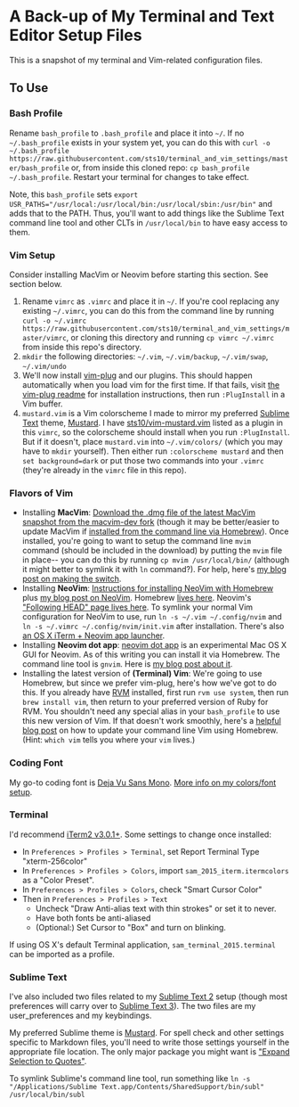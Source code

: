 # A Back-up of My Terminal and Text Editor Setup Files

This is a snapshot of my terminal and Vim-related configuration files. 

## To Use

### Bash Profile
Rename `bash_profile` to `.bash_profile` and place it into `~/`. If no `~/.bash_profile` exists in your system yet, you can do this with `curl -o ~/.bash_profile https://raw.githubusercontent.com/sts10/terminal_and_vim_settings/master/bash_profile` or, from inside this cloned repo: `cp bash_profile ~/.bash_profile`. Restart your terminal for changes to take effect.

Note, this `bash_profile` sets `export USR_PATHS="/usr/local:/usr/local/bin:/usr/local/sbin:/usr/bin"` and adds that to the PATH. Thus, you'll want to add things like the Sublime Text command line tool and other CLTs in `/usr/local/bin` to have easy access to them. 

### Vim Setup
Consider installing MacVim or Neovim before starting this section. See section below.

1. Rename `vimrc` as `.vimrc` and place it in `~/`. If you're cool replacing any existing `~/.vimrc`, you can do this from the command line by running `curl -o ~/.vimrc https://raw.githubusercontent.com/sts10/terminal_and_vim_settings/master/vimrc`, or cloning this directory and running `cp vimrc ~/.vimrc` from inside this repo's directory.
2. `mkdir` the following directories: `~/.vim`, `~/.vim/backup`, `~/.vim/swap`, `~/.vim/undo`
3. We'll now install [vim-plug](https://github.com/junegunn/vim-plug) and our plugins. This should happen automatically when you load vim for the first time. If that fails, visit [the vim-plug readme](https://github.com/junegunn/vim-plug) for installation instructions, then run `:PlugInstall` in a Vim buffer. 
4. `mustard.vim` is a Vim colorscheme I made to mirror my preferred [Sublime Text](http://www.sublimetext.com/) theme, [Mustard](http://colorsublime.com/theme/Mustard). I have [sts10/vim-mustard.vim](https://github.com/sts10/vim-mustard) listed as a plugin in this `vimrc`, so the colorscheme should install when you run `:PlugInstall`. But if it doesn't, place `mustard.vim` into `~/.vim/colors/` (which you may have to `mkdir` yourself). Then either run `:colorscheme mustard` and then `set background=dark` or put those two commands into your `.vimrc` (they're already in the `vimrc` file in this repo).

### Flavors of Vim
- Installing **MacVim**: [Download the .dmg file of the latest MacVim snapshot from the macvim-dev fork](https://github.com/macvim-dev/macvim/releases/) (though it may be better/easier to update MacVim if [installed from the command line via Homebrew](http://apple.stackexchange.com/questions/59375/how-do-i-install-macvim)). Once installed, you're going to want to setup the command line `mvim` command (should be included in the download) by putting the `mvim` file in place-- you can do this by running `cp mvim /usr/local/bin/` (although it might better to symlink it with `ln` command?). For help, here's [my blog post on making the switch](http://sts10.github.io/blog/2015/08/07/from-terminal-vim-to-mac-vim/).
- Installing **NeoVim**: [Instructions for installing NeoVim with Homebrew](https://github.com/neovim/homebrew-neovim/blob/master/README.md) plus [my blog post on NeoVim](http://sts10.github.io/blog/2015/08/11/neovim-an-open-source-project/). Homebrew [lives here](http://brew.sh/). Neovim's ["Following HEAD" page lives here](https://github.com/neovim/neovim/wiki/Following-HEAD). 
To symlink your normal Vim configuration for NeoVim to use, run `ln -s ~/.vim ~/.config/nvim` and `ln -s ~/.vimrc ~/.config/nvim/init.vim` after installation. There's also [an OS X iTerm + Neovim app launcher](https://github.com/flipxfx/neovim-iterm-app).
- Installing **Neovim dot app**: [neovim dot app](https://github.com/rogual/neovim-dot-app) is an experimental Mac OS X GUI for Neovim. As of this writing you can install it via Homebrew. The command line tool is `gnvim`. Here is [my blog post about it](http://sts10.github.io/blog/2015/10/24/neovim-dot-app/).
- Installing the latest version of **(Terminal) Vim**: We're going to use Homebrew, but since we prefer vim-plug, here's how we've got to do this. If you already have [RVM](https://rvm.io/) installed, first run `rvm use system`, then run `brew install vim`, then return to your preferred version of Ruby for RVM. You shouldn't need any special alias in your `bash_profile` to use this new version of Vim. If that doesn't work smoothly, here's a [helpful blog post](http://www.prioritized.net/blog/upgrading-vim-on-os-x/) on how to update your command line Vim using Homebrew. (Hint: `which vim` tells you where your `vim` lives.)

### Coding Font

My go-to coding font is [Deja Vu Sans Mono](http://dejavu-fonts.org/wiki/Download). [More info on my colors/font setup](http://sts10.github.io/blog/2014/02/14/my-current-coding-setup/).

### Terminal

I'd recommend [iTerm2 v3.0.1+](https://iterm2.com/downloads.html). Some settings to change once installed:

- In `Preferences > Profiles > Terminal`, set Report Terminal Type "xterm-256color"
- In `Preferences > Profiles > Colors`, import `sam_2015_iterm.itermcolors` as a "Color Preset".
- In `Preferences > Profiles > Colors`, check "Smart Cursor Color"
- Then in `Preferences > Profiles > Text`
  - Uncheck "Draw Anti-alias text with thin strokes" or set it to never.
  - Have both fonts be anti-aliased
  - (Optional:) Set Cursor to "Box" and turn on blinking.

If using OS X's default Terminal application, `sam_terminal_2015.terminal` can be imported as a profile. 

### Sublime Text

I've also included two files related to my [Sublime Text 2](http://www.sublimetext.com/2) setup (though most preferences will carry over to [Sublime Text 3](http://www.sublimetext.com/3)). The two files are my user_preferences and my keybindings. 

My preferred Sublime theme is [Mustard](http://colorsublime.com/theme/Mustard). For spell check and other settings specific to Markdown files, you'll need to write those settings yourself in the appropriate file location. The only major package you might want is ["Expand Selection to Quotes"](https://packagecontrol.io/packages/Expand%20Selection%20to%20Quotes).

To symlink Sublime's command line tool, run something like `ln -s "/Applications/Sublime Text.app/Contents/SharedSupport/bin/subl" /usr/local/bin/subl`

